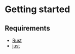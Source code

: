 # Getting started

## Requirements

- [Rust](https://rustup.rs/)
- [just](https://github.com/casey/just)